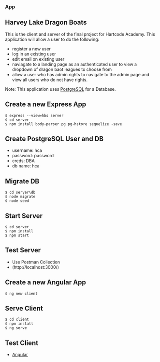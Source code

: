 ### App

## Harvey Lake Dragon Boats

This is the client and server of the final project for Hartcode Academy. This application
will allow a user to do the following:
+ register a new user
+ log in an existing user
+ edit email on existing user
+ naviagate to a landing page as an authenticated user to view a dropdown of dragon baot leagues
to choose from
+ allow a user who has admin rights to navigate to the admin page and view all users who do not have rights.  

Note: This application uses [PostgreSQL](https://www.postgresql.org/) for a Database. 


## Create a new Express App
```
$ express --view=hbs server
$ cd server
$ npm install body-parser pg pg-hstore sequelize -save
```

## Create PostgreSQL User and DB
+ username: hca
+ password: password
+ creds: DBA
+ db name: hca


## Migrate DB
```
$ cd server\db
$ node migrate
$ node seed
```


## Start Server
```
$ cd server
$ npm install
$ npm start
```


## Test Server
- Use Postman Collection
- (http://localhost:3000/)


## Create a new Angular App
```
$ ng new client
```

## Serve Client
```
$ cd client
$ npm install
$ ng serve
```

## Test Client
- [Angular](http://localhost:4200/)
